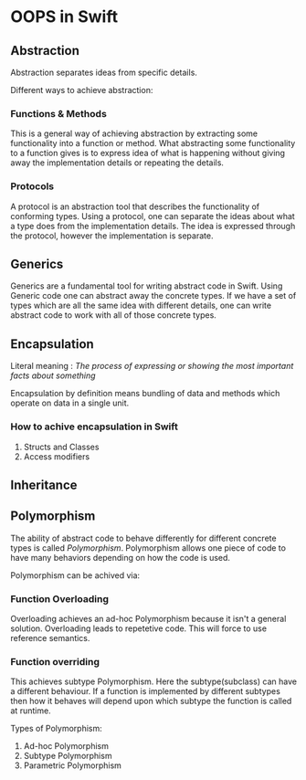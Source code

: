 # OOPS in Swift

## Abstraction
Abstraction separates ideas from specific details.

Different ways to achieve abstraction:

### Functions & Methods
This is a general way of achieving abstraction by extracting some functionality into a function or method. What abstracting some
functionality to a function gives is to express idea of what is happening without giving away the implementation details
or repeating the details.

### Protocols
A protocol is an abstraction tool that describes the functionality of conforming types.
Using a protocol, one can separate the ideas about what a type does from the implementation details.
The idea is expressed through the protocol, however the implementation is separate.

## Generics
Generics are a fundamental tool for writing abstract code in Swift. Using Generic code one can abstract away the concrete
types. If we have a set of types which are all the same idea with different details, one can write abstract code to work
with all of those concrete types.

## Encapsulation
Literal meaning : *The process of expressing or showing the most important facts about something*

Encapsulation by definition means bundling of data and methods which operate on data in a single unit.

### How to achive encapsulation in Swift
1. Structs and Classes
2. Access modifiers


## Inheritance

## Polymorphism
The ability of abstract code to behave differently for different concrete types is called *Polymorphism*. Polymorphism
allows one piece of code to have many behaviors depending on how the code is used.

Polymorphism can be achived via:

### Function Overloading
Overloading achieves an ad-hoc Polymorphism because it isn't a general solution. Overloading leads to repetetive code. This
will force to use reference semantics.

### Function overriding
This achieves subtype Polymorphism. Here the subtype(subclass) can have a different behaviour. If a function is implemented
by different subtypes then how it behaves will depend upon which subtype the function is called at runtime.

Types of Polymorphism:
1. Ad-hoc Polymorphism
2. Subtype Polymorphism
3. Parametric Polymorphism
